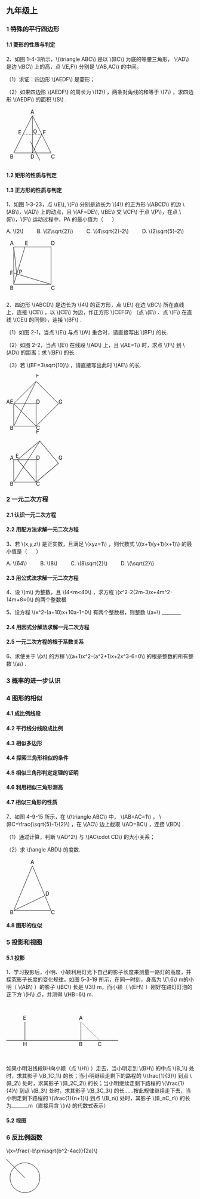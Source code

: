 <script src="https://cdn.bootcss.com/mathjax/2.7.4/MathJax.js?config=default"></script>

## 九年级上
### 1 特殊的平行四边形
#### 1.1 菱形的性质与判定

2、如图 1-4-3所示，\\(\triangle ABC\\) 是以 \\(BC\\) 为底的等腰三角形， \\(AD\\) 是边 \\(BC\\) 上的高，点 \\(E,F\\) 分别是 \\(AB,AC\\) 的中间。

（1）求证：四边形 \\(AEDF\\) 是菱形；

（2）如果四边形 \\(AEDF\\) 的周长为 \\(12\\) ，两条对角线的和等于 \\(7\\) ，求四边形 \\(AEDF\\) 的面积 \\(S\\) .

<svg>
	<text x="65" y="15">A</text>
	<text x="10" y="135">B</text>
	<text x="120" y="135">C</text>
	<text x="65" y="135">D</text>
	<text x="32" y="70">E</text>
	<text x="98" y="70">F</text>
	<text x="72" y="68">O</text>
	<polygon points="50,0 0,100 100,100" transform="translate(20,20)"
stroke="black" stroke-width="1" fill="none"/>
	<line x1="50" y1="0" x2="50" y2="100" transform="translate(20,20)" stroke="black"
stroke-width="1"/>
	<line x1="45" y1="70" x2="70" y2="120" transform="translate(20,20)" stroke="black"
stroke-width="1"/>
	<line x1="95" y1="70" x2="70" y2="120" stroke="black"
stroke-width="1"/>
	<line x1="45" y1="70" x2="95" y2="70" stroke="black"
stroke-width="1" stroke-dasharray="2,2"/>
</svg>

#### 1.2 矩形的性质与判定

#### 1.3 正方形的性质与判定

1、如图 1-3-23，点 \\(E\\), \\(F\\) 分别是边长为 \\(4\\) 的正方形 \\(ABCD\\) 的边 \\(AB\\)，\\(AD\\) 上的动点，且 \\(AF=DE\\), \\(BE\\) 交 \\(CF\\) 于点 \\(P\\)，在点 \\(E\\)，\\(F\\) 运动过程中，PA 的最小值为（&nbsp;&nbsp;&nbsp;&nbsp;&nbsp;&nbsp;）

A\. \\(2\\)
&nbsp;&nbsp;&nbsp;&nbsp;&nbsp;&nbsp;&nbsp;
B\. \\(2\sqrt{2}\\)
&nbsp;&nbsp;&nbsp;&nbsp;&nbsp;&nbsp;&nbsp;
C\. \\(4\sqrt{2}-2\\)
&nbsp;&nbsp;&nbsp;&nbsp;&nbsp;&nbsp;&nbsp;
D\. \\(2\sqrt{5}-2\\)

<svg>
	<text x="10" y="15">A</text>
	<text x="10" y="135">B</text>
	<text x="120" y="135">C</text>
	<text x="120" y="15">D</text>
	<text x="50" y="15">E</text>
	<text x="10" y="95">F</text>
	<text x="34" y="92">P</text>
	<rect x="20" y="20" width="100" height="100" stroke="black" stroke-width="1" fill="none"/>
	<line x1="50" y1="20" x2="20" y2="120" stroke="black"
stroke-width="1"/>
	<line x1="20" y1="90" x2="120" y2="120" stroke="black"
stroke-width="1"/>
	<line x1="20" y1="20" x2="28" y2="93" stroke="black"
stroke-width="1"/>
</svg>

2、四边形 \\(ABCD\\) 是边长为 \\(4\\) 的正方形，点 \\(E\\) 在边 \\(BC\\) 所在直线上，连接 \\(CE\\) ，以 \\(CE\\) 为边，作正方形 \\(CEFG\\) （点 \\(E\\) 、点 \\(F\\) 在直线 \\(CE\\) 的同侧），连接 \\(BF\\) .

（1）如图 2-1，当点 \\(E\\) 与点 \\(A\\) 重合时，请直接写出 \\(BF\\) 的长.

（2）如图 2-2，当点 \\(E\\) 在线段 \\(AD\\) 上，且 \\(AE=1\\) 时，求点 \\(F\\) 到 \\(AD\\) 的距离；求 \\(BF\\) 的长.

（3）若 \\(BF=3\sqrt{10}\\) ，请直接写出此时 \\(AE\\) 的长.

<svg>
	<text x="0" y="80">A</text>
	<text x="10" y="150">B</text>
	<text x="80" y="150">C</text>
	<text x="80" y="80">D</text>
	<text x="10" y="80">E</text>
	<text x="80" y="10">F</text>
	<text x="140" y="80">G</text>
	<polygon points="80,20 20,80 80,140 140,80"
stroke="black" stroke-width="1" fill="none"/>
	<rect x="20" y="80" width="60" height="60" stroke="black" stroke-width="1" fill="none"/>
	<line x1="20" y1="140" x2="80" y2="20" stroke="black"
stroke-width="1"/>
</svg>

<svg>
	<text x="10" y="80">A</text>
	<text x="10" y="150">B</text>
	<text x="80" y="150">C</text>
	<text x="80" y="80">D</text>
	<text x="25" y="75">E</text>
	<text x="80" y="10">F</text>
	<text x="140" y="80">G</text>
	<rect x="30" y="80" width="78" height="78" stroke="black" stroke-width="1" fill="none" transform="rotate(-40, 30 80)"/>
	<rect x="20" y="80" width="60" height="60" stroke="black" stroke-width="1" fill="none"/>
	<line x1="20" y1="140" x2="90" y2="30" stroke="black"
stroke-width="1"/>
</svg>


### 2 一元二次方程

#### 2.1 认识一元二次方程

#### 2.2 用配方法求解一元二次方程

3、若 \\(x,y,z\\) 是正实数，且满足 \\(xyz=1\\) ，则代数式 \\((x+1)(y+1)(x+1)\\) 的最小值是（&nbsp;&nbsp;&nbsp;&nbsp;&nbsp;&nbsp;）

A\. \\(64\\)
&nbsp;&nbsp;&nbsp;&nbsp;&nbsp;&nbsp;&nbsp;
B\. \\(8\\)
&nbsp;&nbsp;&nbsp;&nbsp;&nbsp;&nbsp;&nbsp;
C\. \\(8\sqrt{2}\\)
&nbsp;&nbsp;&nbsp;&nbsp;&nbsp;&nbsp;&nbsp;
D\. \\(\sqrt{2}\\)

#### 2.3 用公式法求解一元二次方程

4、设 \\(m\\) 为整数，且 \\(4<m<40\\) ，求方程 \\(x^2-2(2m-3)x+4m^2-14m+8=0\\) 的两个整数根

5、设方程 \\(x^2-(a+10)x+10a-1=0\\) 有两个整数根，则整数 \\(a=\\) ________

#### 2.4 用因式分解法求解一元二次方程

#### 2.5 一元二次方程的根于系数关系

6、求使关于 \\(x\\) 的方程 \\((a+1)x^2-(a^2+1)x+2x^3-6=0\\) 的根是整数的所有整数 \\(a\\) .


### 3 概率的进一步认识

### 4 图形的相似

#### 4.1 成比例线段

#### 4.2 平行线分线段成比例

#### 4.3 相似多边形

#### 4.4 探索三角形相似的条件

#### 4.5 相似三角形判定定理的证明

#### 4.6 利用相似三角形测高

#### 4.7 相似三角形的性质


7、如图 4-9-15 所示，在 \\(\triangle ABC\\) 中， \\(AB=AC=1\\) ， \\(BC=\frac{\sqrt{5}-1}{2}\\) ，在 \\(AC\\) 边上截取 \\(AD=BC\\) ，连接 \\(BD\\) .

（1）通过计算，判断 \\(AD^2\\) 与 \\(AC\cdot CD\\) 的大小关系；

（2）求 \\(\angle ABD\\) 的度数.

<svg>
	<text x="65" y="15">A</text>
	<text x="10" y="150">B</text>
	<text x="120" y="150">C</text>
	<text x="105" y="100">D</text>
	<polygon points="70,20 20,140 120,140"
stroke="black" stroke-width="1" fill="none"/>
	<line x1="20" y1="140" x2="104" y2="100" stroke="black"
stroke-width="1"/>
</svg>

#### 4.8 图形的位似


### 5 投影和视图

#### 5.1 投影

1、学习投影后，小明、小颖利用灯光下自己的影子长度来测量一路灯的高度，并探究影子长度的变化规律。如图 5-3-19 所示，在同一时刻，身高为 \\(1.6\\) m的小明（ \\(AB\\) ）的影子 \\(BC\\) 长是 \\(3\\) m，而小颖（ \\(EH\\) ）刚好在路灯灯泡的正下方 \\(H\\) 点，并测得 \\(HB=6\\) m.

<svg>
	<text x="195" y="45">A</text>
	<text x="195" y="115">B</text>
	<text x="245" y="115">C</text>
	<text x="45" y="45">E</text>
	<text x="45" y="115">H</text>
	<line x1="0" y1="0" x2="300" y2="0" transform="translate(0,100)" stroke="black"
stroke-width="1"/>
	<line x1="200" y1="0" x2="200" y2="50" transform="translate(0,50)" stroke="black"
stroke-width="1"/>
	<line x1="200" y1="0" x2="250" y2="50" transform="translate(0,50)" stroke="black"
stroke-width="1" stroke-dasharray="2,2"/>
	<line x1="50" y1="0" x2="50" y2="50" transform="translate(0,50)" stroke="black"
stroke-width="1"/>
</svg>


如果小明沿线段BH向小颖（点 \\(H\\) ）走去，当小明走到 \\(BH\\) 的中点 \\(B_1\\) 处时，求其影子 \\(B_1C_1\\) 的长；当小明继续走剩下的路程的 \\(\frac{1}{3}\\) 到点 \\(B_2\\) 处时，求其影子 \\(B_2C_2\\) 的长；当小明继续走剩下路程的 \\(\frac{1}{4}\\) 到点 \\(B_3\\) 处时，求其影子 \\(B_3C_3\\) 的长......按此规律继续走下去，当小明走剩下路程的 \\(\frac{1}{n+1}\\) 到点 \\(B_n\\) 处时，其影子 \\(B_nC_n\\) 的长为_______m（直接用含 \\(n\\) 的代数式表示）

#### 5.2 视图

### 6 反比例函数





\\(x=\frac{-b\pm\sqrt{b^2-4ac}}{2a}\\)

<svg><circle cx="50" cy="50" r="40" stroke="black"
stroke-width="1" fill="none"/><line x1="0" y1="0" x2="50" y2="50" stroke="black" stroken-width="1" /></svg>